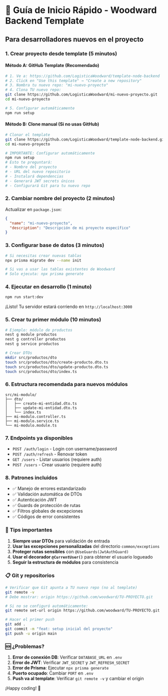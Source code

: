 # 🚀 Guía de Inicio Rápido - Woodward Backend Template

## Para desarrolladores nuevos en el proyecto

### 1. **Crear proyecto desde template** (5 minutos)

#### Método A: GitHub Template (Recomendado)
```bash
# 1. Ve a: https://github.com/LogisticaWoodward/template-node-backend
# 2. Click en "Use this template" → "Create a new repository"
# 3. Nombra tu nuevo repo: "mi-nuevo-proyecto"
# 4. Clona TU nuevo repo:
git clone https://github.com/LogisticaWoodward/mi-nuevo-proyecto.git
cd mi-nuevo-proyecto

# 5. Configurar automáticamente
npm run setup
```

#### Método B: Clone manual (Si no usas GitHub)
```bash
# Clonar el template
git clone https://github.com/LogisticaWoodward/template-node-backend.git mi-nuevo-proyecto
cd mi-nuevo-proyecto

# IMPORTANTE: Configurar automáticamente
npm run setup
# Esto te preguntará:
# - Nombre del proyecto
# - URL del nuevo repositorio
# - Instalará dependencias
# - Generará JWT secrets únicos
# - Configurará Git para tu nuevo repo
```

### 2. **Cambiar nombre del proyecto** (2 minutos)

Actualizar en `package.json`:
```json
{
  "name": "mi-nuevo-proyecto",
  "description": "Descripción de mi proyecto específico"
}
```

### 3. **Configurar base de datos** (3 minutos)

```bash
# Si necesitas crear nuevas tablas
npx prisma migrate dev --name init

# Si vas a usar las tablas existentes de Woodward
# Solo ejecuta: npx prisma generate
```

### 4. **Ejecutar en desarrollo** (1 minuto)

```bash
npm run start:dev
```

¡Listo! Tu servidor estará corriendo en `http://localhost:3000`

### 5. **Crear tu primer módulo** (10 minutos)

```bash
# Ejemplo: módulo de productos
nest g module productos
nest g controller productos
nest g service productos

# Crear DTOs
mkdir src/productos/dto
touch src/productos/dto/create-producto.dto.ts
touch src/productos/dto/update-producto.dto.ts
touch src/productos/dto/index.ts
```

### 6. **Estructura recomendada para nuevos módulos**

```
src/mi-modulo/
├── dto/
│   ├── create-mi-entidad.dto.ts
│   ├── update-mi-entidad.dto.ts
│   └── index.ts
├── mi-modulo.controller.ts
├── mi-modulo.service.ts
└── mi-modulo.module.ts
```

### 7. **Endpoints ya disponibles**

- `POST /auth/login` - Login con username/password
- `POST /auth/refresh` - Renovar token
- `GET /users` - Listar usuarios (requiere auth)
- `POST /users` - Crear usuario (requiere auth)

### 8. **Patrones incluidos**

- ✅ Manejo de errores estandarizado
- ✅ Validación automática de DTOs
- ✅ Autenticación JWT
- ✅ Guards de protección de rutas
- ✅ Filtros globales de excepciones
- ✅ Códigos de error consistentes

### 📝 **Tips importantes**

1. **Siempre usar DTOs** para validación de entrada
2. **Usar las excepciones personalizadas** del directorio `common/exceptions`
3. **Proteger rutas sensibles** con `@UseGuards(JwtAuthGuard)`
4. **Usar el decorador `@CurrentUser()`** para obtener el usuario logueado
5. **Seguir la estructura de módulos** para consistencia

### 📋 **Git y repositorios**

```bash
# Verificar que Git apunta a TU nuevo repo (no al template)
git remote -v
# Debe mostrar: origin https://github.com/woodward/TU-PROYECTO.git

# Si no se configuró automáticamente:
git remote set-url origin https://github.com/woodward/TU-PROYECTO.git

# Hacer el primer push
git add .
git commit -m "feat: setup inicial del proyecto"
git push -u origin main
```

### 🆘 **¿Problemas?**

1. **Error de conexión DB**: Verificar `DATABASE_URL` en `.env`
2. **Error de JWT**: Verificar `JWT_SECRET` y `JWT_REFRESH_SECRET`
3. **Error de Prisma**: Ejecutar `npx prisma generate`
4. **Puerto ocupado**: Cambiar `PORT` en `.env`
5. **Push va al template**: Verificar `git remote -v` y cambiar el origin

¡Happy coding! 🎉
